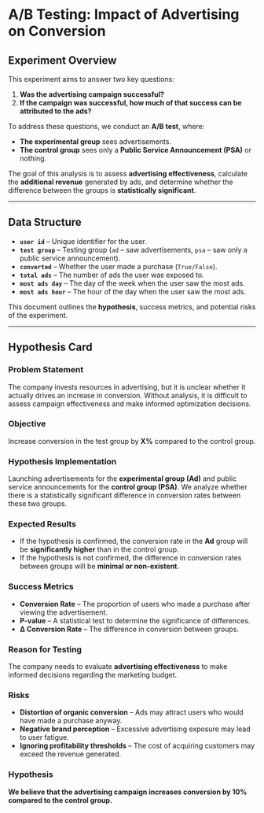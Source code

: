 # A/B Testing: Impact of Advertising on Conversion

## Experiment Overview

This experiment aims to answer two key questions:

1. **Was the advertising campaign successful?**  
2. **If the campaign was successful, how much of that success can be attributed to the ads?**

To address these questions, we conduct an **A/B test**, where:
- **The experimental group** sees advertisements.
- **The control group** sees only a **Public Service Announcement (PSA)** or nothing.

The goal of this analysis is to assess **advertising effectiveness**, calculate the **additional revenue** generated by ads, and determine whether the difference between the groups is **statistically significant**.

---

## Data Structure

- **`user id`** – Unique identifier for the user.
- **`test group`** – Testing group (`ad` – saw advertisements, `psa` – saw only a public service announcement).
- **`converted`** – Whether the user made a purchase (`True/False`).
- **`total ads`** – The number of ads the user was exposed to.
- **`most ads day`** – The day of the week when the user saw the most ads.
- **`most ads hour`** – The hour of the day when the user saw the most ads.

This document outlines the **hypothesis**, success metrics, and potential risks of the experiment.

---

## Hypothesis Card

### **Problem Statement**
The company invests resources in advertising, but it is unclear whether it actually drives an increase in conversion. Without analysis, it is difficult to assess campaign effectiveness and make informed optimization decisions.

### **Objective**
Increase conversion in the test group by **X%** compared to the control group.

### **Hypothesis Implementation**
Launching advertisements for the **experimental group (Ad)** and public service announcements for the **control group (PSA)**. We analyze whether there is a statistically significant difference in conversion rates between these two groups.

### **Expected Results**
- If the hypothesis is confirmed, the conversion rate in the **Ad** group will be **significantly higher** than in the control group.
- If the hypothesis is not confirmed, the difference in conversion rates between groups will be **minimal or non-existent**.

### **Success Metrics**
- **Conversion Rate** – The proportion of users who made a purchase after viewing the advertisement.
- **P-value** – A statistical test to determine the significance of differences.
- **Δ Conversion Rate** – The difference in conversion between groups.

### **Reason for Testing**
The company needs to evaluate **advertising effectiveness** to make informed decisions regarding the marketing budget.

### **Risks**
- **Distortion of organic conversion** – Ads may attract users who would have made a purchase anyway.
- **Negative brand perception** – Excessive advertising exposure may lead to user fatigue.
- **Ignoring profitability thresholds** – The cost of acquiring customers may exceed the revenue generated.

### **Hypothesis**
**We believe that the advertising campaign increases conversion by 10% compared to the control group.**
